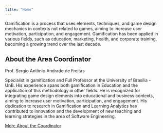 ```yaml
---
title: "Home"
---
```


Gamification is a process that uses elements, techniques, and game design mechanics in contexts not related to games, aiming to increase user motivation, participation, and engagement. Gamification has been applied in various fields, such as education, marketing, health, and corporate training, becoming a growing trend over the last decade.

## About the Area Coordinator
Prof. Sergio Antônio Andrade de Freitas

Specialist in gamification and Full Professor at the University of Brasília - UnB. His experience spans both gamification in Education and the application of this methodology in other fields. He is recognized for integrating game design elements into educational and business contexts, aiming to increase user motivation, participation, and engagement. His dedication to research in Gamification and Learning Analytics has contributed to innovation and the development of new teaching and learning strategies in the area of Software Engineering.

[More About the Coordinator](/en/about/)
